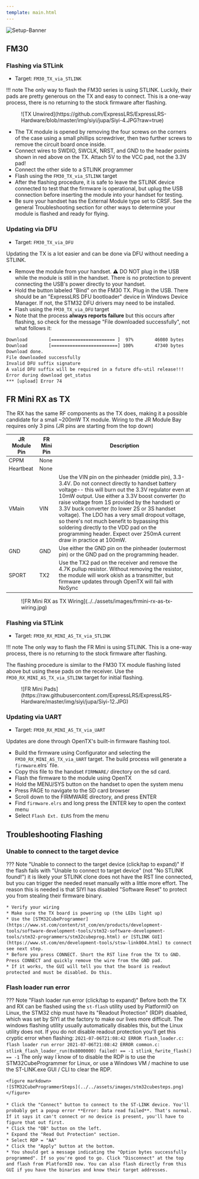 ```yaml
---
template: main.html
---
```


![Setup-Banner](https://raw.githubusercontent.com/ExpressLRS/ExpressLRS-hardware/master/img/quick-start.png)

## FM30

### Flashing via STLink

- Target: `FM30_TX_via_STLINK`

!!! note
    The only way to flash the FM30 series is using STLINK. Luckily, their pads are pretty generous on the TX and easy to connect. This is a one-way process, there is no returning to the stock firmware after flashing. 

<figure markdown>
![TX Unwired](https://github.com/ExpressLRS/ExpressLRS-Hardware/blob/master/img/siyi/jupa/Siyi-4.JPG?raw=true)
</figure>

* The TX module is opened by removing the four screws on the corners of the case using a small phillips screwdriver, then two further screws to remove the circuit board once inside.
* Connect wires to SWDIO, SWCLK, NRST, and GND to the header points shown in red above on the TX. Attach 5V to the VCC pad, not the 3.3V pad!
* Connect the other side to a STLINK programmer
* Flash using the `FM30_TX_via_STLINK` target
* After the flashing procedure, it is safe to leave the STLINK device connected to test that the firmware is operational, but uplug the USB connection before inserting the module into your handset for testing.
* Be sure your handset has the External Module type set to CRSF. See the general Troubleshooting section for other ways to determine your module is flashed and ready for flying.

### Updating via DFU

- Target: `FM30_TX_via_DFU`

Updating the TX is a lot easier and can be done via DFU without needing a STLINK.

* Remove the module from your handset. ⚠️ DO NOT plug in the USB while the module is still in the handset. There is no protection to prevent connecting the USB's power directly to your handset.
* Hold the button labeled "Bind" on the FM30 TX. Plug in the USB. There should be an "ExpressLRS DFU bootloader" device in Windows Device Manager. If not, the STM32 DFU drivers may need to be installed.
* Flash using the `FM30_TX_via_DFU` target
* Note that the process **always reports failure** but this occurs after flashing, so check for the message "File downloaded successfully", not what follows it:
```
Download        [======================== ]  97%        46080 bytes
Download        [=========================] 100%        47340 bytes
Download done.
File downloaded successfully
Invalid DFU suffix signature
A valid DFU suffix will be required in a future dfu-util release!!!
Error during download get_status
*** [upload] Error 74
```

## FR Mini RX as TX

The RX has the same RF components as the TX does, making it a possible candidate for a small ~200mW TX module. Wiring to the JR Module Bay requires only 3 pins (JR pins are starting from the top down)

JR Module Pin | FR Mini Pin | Description
|--|--|--|
| CPPM | None | |
| Heartbeat | None | |
| VMain | VIN | Use the VIN pin on the pinheader (middle pin), 3.3-3.4V. Do not connect directly to handset battery voltage-- this will burn out the 3.3V regulator even at 10mW output. Use either a 3.3V boost converter (to raise voltage from 1S provided by the handset) or 3.3V buck converter (to lower 2S or 3S handset voltage). The LDO has a very small dropout voltage, so there's not much benefit to bypassing this soldering directly to the VDD pad on the programming header. Expect over 250mA current draw in practice at 100mW. |
| GND | GND | Use either the GND pin on the pinheader (outermost pin) or the GND pad on the programming header.
| SPORT | TX2 | Use the TX2 pad on the receiver and remove the 4.7K pullup resistor. Without removing the resistor, the module will work okish as a transmitter, but firmware updates through OpenTX will fail with NoSync

<figure markdown>
![FR Mini RX as TX Wiring](../../assets/images/frmini-rx-as-tx-wiring.jpg)
</figure>

### Flashing via STLink

- Target: `FM30_RX_MINI_AS_TX_via_STLINK`

!!! note
    The only way to flash the FR Mini is using STLINK. This is a one-way process, there is no returning to the stock firmware after flashing. 
    
The flashing procedure is similar to the FM30 TX module flashing listed above but using these pads on the receiver. Use the `FM30_RX_MINI_AS_TX_via_STLINK` target for initial flashing.

<figure markdown>
![FR Mini Pads](https://raw.githubusercontent.com/ExpressLRS/ExpressLRS-Hardware/master/img/siyi/jupa/Siyi-12.JPG)
</figure>

### Updating via UART

- Target: `FM30_RX_MINI_AS_TX_via_UART`

Updates are done through OpenTX's built-in firmware flashing tool.

* Build the firmware using Configurator and selecting the `FM30_RX_MINI_AS_TX_via_UART` target. The build process will generate a `firmware`.elrs` file.
* Copy this file to the handset `FIRMWARE/` directory on the sd card.
* Flash the firmware to the module using OpenTX
* Hold the MENU/SYS button on the handset to open the system menu
* Press PAGE to navigate to the SD card browser
* Scroll down to the FIRMWARE directory, and press ENTER
* Find `firmware.elrs` and long press the ENTER key to open the context menu
* Select `Flash Ext. ELRS` from the menu

## Troubleshooting Flashing

### <span class="custom-heading" data-id="1">Unable to connect to the target device</span>

??? Note "Unable to connect to the target device (click/tap to expand)"
    If the flash fails with "Unable to connect to target device" (not "No STLINK found!") it is likely your STLINK clone does not have the RST line connected, but you can trigger the needed reset manually with a little more effort. The reason this is needed is that SIYI has disabled "Software Reset" to protect you from stealing their firmware binary.

    * Verify your wiring
    * Make sure the TX board is powering up (the LEDs light up)
    * Use the [STM32CubeProgrammer](https://www.st.com/content/st_com/en/products/development-tools/software-development-tools/stm32-software-development-tools/stm32-programmers/stm32cubeprog.html) or [STLINK GUI](https://www.st.com/en/development-tools/stsw-link004.html) to connect see next step.
    * Before you press CONNECT. Short the RST line from the TX to GND. Press CONNECT and quickly remove the wire from the GND pad.
    * If it works, the GUI will tell you that the board is readout protected and must be disabled. Do this.

### <span class="custom-heading" data-id="2">Flash loader run error</span>

??? Note "Flash loader run error (click/tap to expand)"
    Before both the TX and RX can be flashed using the `st-flash` utility used by PlatformIO on Linux, the STM32 chip must have its "Readout Protection" (RDP) disabled, which was set by SIYI at the factory to make our lives more difficult. The windows flashing utility usually automatically disables this, but the Linux utility does not. If you do not disable readout protection you'll get this cryptic error when flashing:
    ```
    2021-07-06T21:08:42 ERROR flash_loader.c: flash loader run error
    2021-07-06T21:08:42 ERROR common.c: stlink_flash_loader_run(0x8000000) failed! == -1
    stlink_fwrite_flash() == -1
    ```
    The only way I know of to disable the RDP is to use the STM32CubeProgrammer for Linux, or use a Windows VM / machine to use the ST-LINK.exe GUI / CLI to clear the RDP.

    <figure markdown>
    ![STM32CubeProgrammerSteps](../../assets/images/stm32cubesteps.png)
    </figure>

    * Click the "Connect" button to connect to the ST-LINK device. You'll probably get a popup error **Error: Data read failed**. That's normal. If it says it can't connect or no device is present, you'll have to figure that out first.
    * Click the "OB" button on the left.
    * Expand the "Read Out Protection" section.
    * Select RDP = "AA"
    * Click the "Apply" button at the bottom.
    * You should get a message indicating the "Option bytes successfully programmed". If so you're good to go. Click "Disconnect" at the top and flash from PlatformIO now. You can also flash directly from this GUI if you have the binaries and know their target addresses.

<script src="../../../assets/javascripts/admonition-enhancement.js"></script>